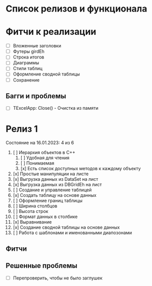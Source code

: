 Список релизов и функционала
============================

# Фитчи к реализации

- [ ] Вложенные заголовки
- [ ] Футеры girdEh
- [ ] Строка итогов
- [ ] Диаграммы
- [ ] Стили таблиц
- [ ] Оформление сводной таблицы
- [ ] Сохранение

## Багги и проблемы

- [ ] TExcelApp: Close() - Очистка из памяти


# Релиз 1

Состояние на 16.01.2023: 4 из 6

1. [ ] Иерархия объектов в С++
   1. [ ] Удобная для чтения
   2. [ ] Понимаемая
   3. [x] Есть список доступных методов к каждому объекту
2. [x] Простые манипуляции на листе
3. [x] Выгрузка данных из DataSet на лист
4. [x] Выгрузка данных из DBGridEh на лист
5. [ ] Создание и управление таблицей
  1. [x] Создать таблицу на основе данных
  2. [ ] Оформление границ таблицы
  3. [ ] Ширина столбцов
  4. [ ] Высота строк
  5. [ ] Формат данных в столбике
  6. [x] Выравнивание
6. [x] Создание сводной таблицы на основе данных
7. [ ] Работа с шаблонами и именованными диапозонами

## Фитчи

## Решенные проблемы

- [ ] Перепроверить, чтобы не было заглушек

